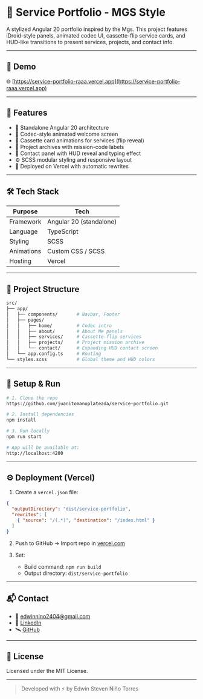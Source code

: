 # 📁 Service Portfolio - MGS Style

A stylized Angular 20 portfolio inspired by the Mgs. This project features iDroid-style panels, animated codec UI, cassette-flip service cards, and HUD-like transitions to present services, projects, and contact info.

---

## 🚀 Demo

🌐 [https://service-portfolio-raaa.vercel.app](https://service-portfolio-raaa.vercel.app)

---

## 🎯 Features

* 🔋 Standalone Angular 20 architecture
* 🧠 Codec-style animated welcome screen
* 💾 Cassette card animations for services (flip reveal)
* 📂 Project archives with mission-code labels
* 📡 Contact panel with HUD reveal and typing effect
* ⚙️ SCSS modular styling and responsive layout
* 🔁 Deployed on Vercel with automatic rewrites

---

## 🛠️ Tech Stack

| Purpose    | Tech                    |
| ---------- | ----------------------- |
| Framework  | Angular 20 (standalone) |
| Language   | TypeScript              |
| Styling    | SCSS                    |
| Animations | Custom CSS / SCSS       |
| Hosting    | Vercel                  |

---

## 🧩 Project Structure

```bash
src/
├── app/
│   ├── components/       # Navbar, Footer
│   ├── pages/
│   │   ├── home/         # Codec intro
│   │   ├── about/        # About Me panels
│   │   ├── services/     # Cassette-flip services
│   │   ├── projects/     # Project mission archive
│   │   └── contact/      # Expanding HUD contact screen
│   └── app.config.ts     # Routing
└── styles.scss           # Global theme and HUD colors
```

---

## 🧪 Setup & Run

```bash
# 1. Clone the repo
https://github.com/juanitomanoplateada/service-portfolio.git

# 2. Install dependencies
npm install

# 3. Run locally
npm run start

# App will be available at:
http://localhost:4200
```

---

## ⚙️ Deployment (Vercel)

1. Create a `vercel.json` file:

```json
{
  "outputDirectory": "dist/service-portfolio",
  "rewrites": [
    { "source": "/(.*)", "destination": "/index.html" }
  ]
}
```

2. Push to GitHub → Import repo in [vercel.com](https://vercel.com/import)
3. Set:

   * Build command: `npm run build`
   * Output directory: `dist/service-portfolio`

---

## 📬 Contact

* 📧 [edwinnino2404@gmail.com](mailto:edwinnino2404@gmail.com)
* 💼 [LinkedIn](https://www.linkedin.com/in/edwin-steven-ni%C3%B1o-torres-292b01282/)
* 🛰️ [GitHub](https://github.com/juanitomanoplateada)

---

## 📄 License

Licensed under the MIT License.

---

> Developed with ⚡ by Edwin Steven Niño Torres

